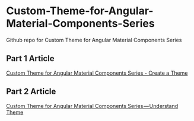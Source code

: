 # Custom-Theme-for-Angular-Material-Components-Series
Github repo for Custom Theme for Angular Material Components Series

## Part 1 Article
[Custom Theme for Angular Material Components Series - Create a Theme](https://medium.com/@shhdharmen/custom-theme-for-angular-material-components-series-create-a-theme-42229068271d)

## Part 2 Article
[Custom Theme for Angular Material Components Series — Understand Theme](https://medium.com/@shhdharmen/custom-theme-for-angular-material-components-series-understand-theme-1cb7f9e6efc5)
